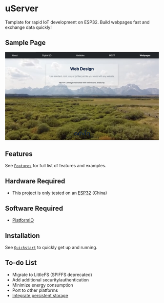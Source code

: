 # uServer

Template for rapid IoT development on ESP32. Build webpages fast and exchange data quickly!

## Sample Page

![Webpage screenshot](docs/Webpage.png)

## Features

See [`Features`](FEATURES.md) for full list of features and examples.

## Hardware Required

* This project is only tested on an <a href="https://www.mouser.com/ProductDetail/Espressif-Systems/ESP32-DevKitC-32UE/?qs=GedFDFLaBXFguOYDKoZ3jA%3D%3D">ESP32</a> (China)

## Software Required

* <a href="https://github.com/platformio/platformio-core">PlatformIO</a>

## Installation

See [`Quickstart`](QUICKSTART.md) to quickly get up and running.

## To-do List

* Migrate to LittleFS (SPIFFS deprecated)
* Add additional security/authentication
* Minimize energy consumption
* Port to other platforms
* <a href="https://randomnerdtutorials.com/esp32-microsd-card-arduino">Integrate persistent storage</a>
